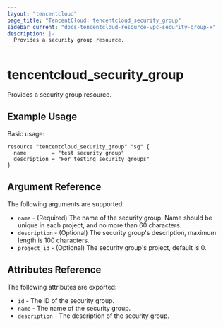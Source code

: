 ```yaml
---
layout: "tencentcloud"
page_title: "TencentCloud: tencentcloud_security_group"
sidebar_current: "docs-tencentcloud-resource-vpc-security-group-x"
description: |-
  Provides a security group resource.
---
```


# tencentcloud_security_group

Provides a security group resource.

## Example Usage

Basic usage:

```hcl
resource "tencentcloud_security_group" "sg" {
  name        = "test security group"
  description = "For testing security groups"
}
```

## Argument Reference

The following arguments are supported:

* `name` - (Required) The name of the security group. Name should be unique in each project, and no more than 60 characters.
* `description` - (Optional) The security group's description, maximum length is 100 characters.
* `project_id` - (Optional) The security group's project, default is 0.

## Attributes Reference

The following attributes are exported:

* `id` - The ID of the security group.
* `name` - The name of the security group.
* `description` - The description of the security group.
